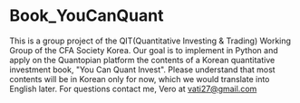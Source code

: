 # Book_YouCanQuant
This is a group project of the QIT(Quantitative Investing & Trading) Working Group of the CFA Society Korea. Our goal is to implement in Python and apply on the Quantopian platform the contents of a Korean quantitative investment book, "You Can Quant Invest". Please understand that most contents will be in Korean only for now, which we would translate into English later. For questions contact me, Vero at vati27@gmail.com
